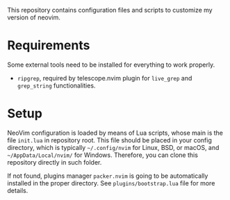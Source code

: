 This repository contains configuration files and scripts to customize my version of neovim.

# Requirements

Some external tools need to be installed for everything to work properly.

- `ripgrep`, required by telescope.nvim plugin for `live_grep` and `grep_string` functionalities.

# Setup

NeoVim configuration is loaded by means of Lua scripts, whose main is the file `init.lua` in repository root. 
This file should be placed in your config directory, which is typically `~/.config/nvim` for Linux, BSD, or macOS, 
and `~/AppData/Local/nvim/` for Windows. Therefore, you can clone this repository directly in such folder.

If not found, plugins manager `packer.nvim` is going to be automatically installed in the proper directory.
See `plugins/bootstrap.lua` file for more details.
